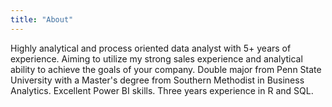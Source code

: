 ```yaml
---
title: "About"
---
```


Highly analytical and process oriented data analyst with 5+ years of experience. Aiming to utilize my strong sales experience and analytical ability to achieve the goals of your company. Double major from Penn State University with a Master's degree from Southern Methodist in Business Analytics. Excellent Power BI skills. Three years experience in R and SQL.